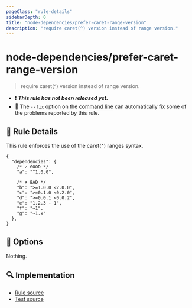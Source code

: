 ```yaml
---
pageClass: "rule-details"
sidebarDepth: 0
title: "node-dependencies/prefer-caret-range-version"
description: "require caret(^) version instead of range version."
---
```

# node-dependencies/prefer-caret-range-version

> require caret(^) version instead of range version.

- :exclamation: <badge text="This rule has not been released yet." vertical="middle" type="error"> ***This rule has not been released yet.*** </badge>
- :wrench: The `--fix` option on the [command line](https://eslint.org/docs/user-guide/command-line-interface#fixing-problems) can automatically fix some of the problems reported by this rule.

## :book: Rule Details

This rule enforces the use of the caret(`^`) ranges syntax.

```json5
{
  "dependencies": {
    /* ✓ GOOD */
    "a": "^1.0.0",

    /* ✗ BAD */
    "b": ">=1.0.0 <2.0.0",
    "c": ">=0.1.0 <0.2.0",
    "d": ">=0.0.1 <0.0.2",
    "e": "1.2.3 - 1",
    "f": "~1",
    "g": "~1.x"
  },
}
```

## :wrench: Options

Nothing.

## :mag: Implementation

- [Rule source](https://github.com/ota-meshi/eslint-plugin-node-dependencies/blob/main/lib/rules/prefer-caret-range-version.ts)
- [Test source](https://github.com/ota-meshi/eslint-plugin-node-dependencies/blob/main/tests/lib/rules/prefer-caret-range-version.ts)
